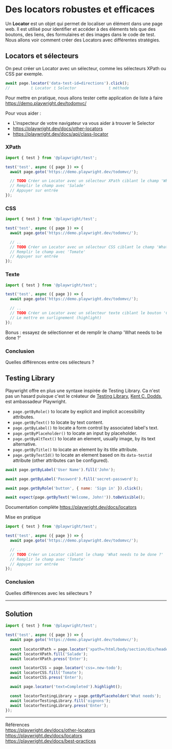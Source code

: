 # Des locators robustes et efficaces
Un **Locator** est un objet qui permet de localiser un élément dans une page web. Il est utilisé pour identifier et accéder à des éléments tels que des boutons, des liens, des formulaires et des images dans le code de test. Nous allons voir comment créer des Locators avec différentes stratégies.

## Locators et sélecteurs
On peut créer un Locator avec un sélecteur, comme les sélecteurs XPath ou CSS par exemple.

```ts
await page.locator('data-test-id=directions').click();
//         ⮤ Locator ⮤ Selector              ⮤ méthode
```

Pour mettre en pratique, nous allons tester cette application de liste à faire <https://demo.playwright.dev/todomvc/>

Pour vous aider :
- L'inspecteur de votre navigateur va vous aider à trouver le Selector
- <https://playwright.dev/docs/other-locators>
- <https://playwright.dev/docs/api/class-locator>

### XPath
```ts
import { test } from '@playwright/test';

test('test', async ({ page }) => {
  await page.goto('https://demo.playwright.dev/todomvc/');

  // TODO Créer un Locator avec un sélecteur XPath ciblant le champ 'What needs to be done ?'
  // Remplir le champ avec 'Salade'
  // Appuyer sur entrée
});

```

### CSS
```ts
import { test } from '@playwright/test';

test('test', async ({ page }) => {
  await page.goto('https://demo.playwright.dev/todomvc/');

  // ..
  // TODO Créer un Locator avec un sélecteur CSS ciblant le champ 'What needs to be done ?'
  // Remplir le champ avec 'Tomate'
  // Appuyer sur entrée
});

```

### Texte
```ts
import { test } from '@playwright/test';

test('test', async ({ page }) => {
  await page.goto('https://demo.playwright.dev/todomvc/');

  // ..
  // TODO Créer un Locator avec un sélecteur texte ciblant le bouton 'Completed'
  // Le mettre en surlignement (highlight)
});

```

Bonus : essayez de sélectionner et de remplir le champ 'What needs to be done ?'

### Conclusion
Quelles différences entre ces sélecteurs ?

## Testing Library
Playwright offre en plus une syntaxe inspirée de Testing Library. Ca n'est pas un hasard puisque c'est le créateur de [Testing Library](https://testing-library.com/), [Kent C. Dodds](https://kentcdodds.com/), est ambassadeur Playwright.

- `page.getByRole()` to locate by explicit and implicit accessibility attributes.
- `page.getByText()` to locate by text content.
- `page.getByLabel()` to locate a form control by associated label's text.
- `page.getByPlaceholder()` to locate an input by placeholder.
- `page.getByAltText()` to locate an element, usually image, by its text alternative.
- `page.getByTitle()` to locate an element by its title attribute.
- `page.getByTestId()` to locate an element based on its `data-testid` attribute (other attributes can be configured).

```js
await page.getByLabel('User Name').fill('John');

await page.getByLabel('Password').fill('secret-password');

await page.getByRole('button', { name: 'Sign in' }).click();

await expect(page.getByText('Welcome, John!')).toBeVisible();
```

Documentation complète <https://playwright.dev/docs/locators>  

Mise en pratique
```ts
import { test } from '@playwright/test';

test('test', async ({ page }) => {
  await page.goto('https://demo.playwright.dev/todomvc/');

  // ..
  // TODO Créer un Locator ciblant le champ 'What needs to be done ?'
  // Remplir le champ avec 'Tomate'
  // Appuyer sur entrée
});

```

### Conclusion
Quelles différences avec les sélecteurs ?

---
## Solution
```ts
import { test } from '@playwright/test';

test('test', async ({ page }) => {
  await page.goto('https://demo.playwright.dev/todomvc/');
  
  const locatorXPath = page.locator('xpath=/html/body/section/div/header/input');
  await locatorXPath.fill('Salade');
  await locatorXPath.press('Enter');

  const locatorCSS = page.locator('css=.new-todo');
  await locatorCSS.fill('Tomate');
  await locatorCSS.press('Enter');

  await page.locator('text=Completed').highlight();

  const locatorTestingLibrary = page.getByPlaceholder('What needs');
  await locatorTestingLibrary.fill('oignons');
  await locatorTestingLibrary.press('Enter');
});

```

---
Références  
<https://playwright.dev/docs/other-locators>  
<https://playwright.dev/docs/locators>  
<https://playwright.dev/docs/best-practices>  
